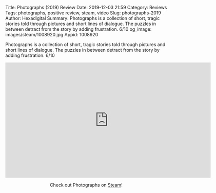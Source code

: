 Title: Photographs (2019) Review
Date: 2019-12-03 21:59
Category: Reviews
Tags: photographs, positive review, steam, video
Slug: photographs-2019
Author: Hexadigital
Summary: Photographs is a collection of short, tragic stories told through pictures and short lines of dialogue. The puzzles in between detract from the story by adding frustration. 6/10
og_image: images/steam/1008920.jpg
Appid: 1008920

Photographs is a collection of short, tragic stories told through pictures and short lines of dialogue. The puzzles in between detract from the story by adding frustration. 6/10

<center><iframe src="https://www.youtube.com/embed/nlUxKPTn9hw?feature=oembed" allow="accelerometer; autoplay; encrypted-media; gyroscope; picture-in-picture" width="640" height="360" frameborder="0"></iframe>

Check out Photographs on [Steam](https://store.steampowered.com/app/1008920/?curator_clanid=34633900)!</center>